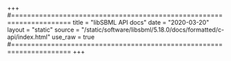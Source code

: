 +++
#=====================================================================
title   = "libSBML API docs"
date    = "2020-03-20"
layout  = "static"
source  = "/static/software/libsbml/5.18.0/docs/formatted/c-api/index.html"
use_raw = true
#=====================================================================
+++
